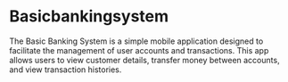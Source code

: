 # Basicbankingsystem
The Basic Banking System is a simple mobile application designed to facilitate the management of user accounts and transactions. This app allows users to view customer details, transfer money between accounts, and view transaction histories.
